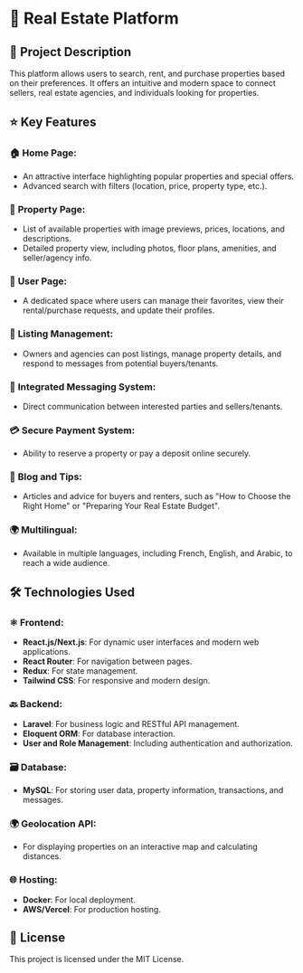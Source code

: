 # 🏡 **Real Estate Platform**

## 📜 **Project Description**
This platform allows users to search, rent, and purchase properties based on their preferences. It offers an intuitive and modern space to connect sellers, real estate agencies, and individuals looking for properties.

## ⭐ **Key Features**

### 🏠 **Home Page**:
- An attractive interface highlighting popular properties and special offers.
- Advanced search with filters (location, price, property type, etc.).

### 🏢 **Property Page**:
- List of available properties with image previews, prices, locations, and descriptions.
- Detailed property view, including photos, floor plans, amenities, and seller/agency info.

### 👤 **User Page**:
- A dedicated space where users can manage their favorites, view their rental/purchase requests, and update their profiles.

### 📝 **Listing Management**:
- Owners and agencies can post listings, manage property details, and respond to messages from potential buyers/tenants.

### 💬 **Integrated Messaging System**:
- Direct communication between interested parties and sellers/tenants.

### 💳 **Secure Payment System**:
- Ability to reserve a property or pay a deposit online securely.

### 📰 **Blog and Tips**:
- Articles and advice for buyers and renters, such as "How to Choose the Right Home" or "Preparing Your Real Estate Budget".

### 🌍 **Multilingual**:
- Available in multiple languages, including French, English, and Arabic, to reach a wide audience.

## 🛠️ **Technologies Used**

### ⚛️ **Frontend**:
- **React.js/Next.js**: For dynamic user interfaces and modern web applications.
- **React Router**: For navigation between pages.
- **Redux**: For state management.
- **Tailwind CSS**: For responsive and modern design.

### 🔙 **Backend**:
- **Laravel**: For business logic and RESTful API management.
- **Eloquent ORM**: For database interaction.
- **User and Role Management**: Including authentication and authorization.

### 🗃️ **Database**:
- **MySQL**: For storing user data, property information, transactions, and messages.

### 🌍 **Geolocation API**:
- For displaying properties on an interactive map and calculating distances.

### 🌐 **Hosting**:
- **Docker**: For local deployment.
- **AWS/Vercel**: For production hosting.

## 📄 **License**
This project is licensed under the MIT License.
